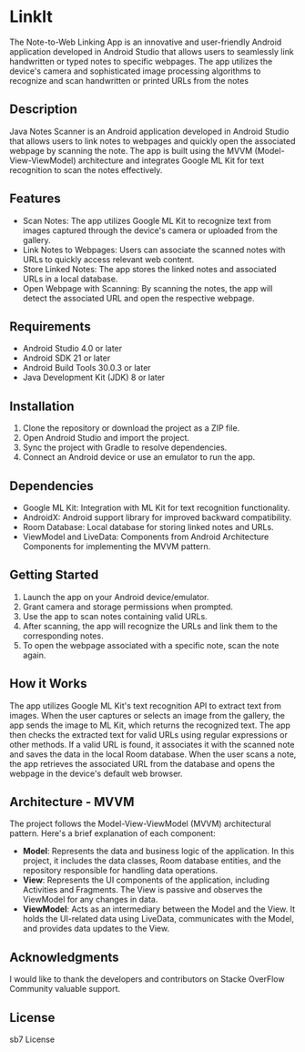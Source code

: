 # LinkIt
The Note-to-Web Linking App is an innovative and user-friendly Android application developed in Android Studio that allows users to seamlessly link handwritten or typed notes to specific webpages. The app utilizes the device's camera and sophisticated image processing algorithms to recognize and scan handwritten or printed URLs from the notes

## Description
Java Notes Scanner is an Android application developed in Android Studio that allows users to link notes to webpages and quickly open the associated webpage by scanning the note. The app is built using the MVVM (Model-View-ViewModel) architecture and integrates Google ML Kit for text recognition to scan the notes effectively.

## Features
- Scan Notes: The app utilizes Google ML Kit to recognize text from images captured through the device's camera or uploaded from the gallery.
- Link Notes to Webpages: Users can associate the scanned notes with URLs to quickly access relevant web content.
- Store Linked Notes: The app stores the linked notes and associated URLs in a local database.
- Open Webpage with Scanning: By scanning the notes, the app will detect the associated URL and open the respective webpage.

## Requirements
- Android Studio 4.0 or later
- Android SDK 21 or later
- Android Build Tools 30.0.3 or later
- Java Development Kit (JDK) 8 or later

## Installation
1. Clone the repository or download the project as a ZIP file.
2. Open Android Studio and import the project.
3. Sync the project with Gradle to resolve dependencies.
4. Connect an Android device or use an emulator to run the app.

## Dependencies
- Google ML Kit: Integration with ML Kit for text recognition functionality.
- AndroidX: Android support library for improved backward compatibility.
- Room Database: Local database for storing linked notes and URLs.
- ViewModel and LiveData: Components from Android Architecture Components for implementing the MVVM pattern.

## Getting Started
1. Launch the app on your Android device/emulator.
2. Grant camera and storage permissions when prompted.
3. Use the app to scan notes containing valid URLs.
4. After scanning, the app will recognize the URLs and link them to the corresponding notes.
5. To open the webpage associated with a specific note, scan the note again.

## How it Works
The app utilizes Google ML Kit's text recognition API to extract text from images. When the user captures or selects an image from the gallery, the app sends the image to ML Kit, which returns the recognized text. The app then checks the extracted text for valid URLs using regular expressions or other methods. If a valid URL is found, it associates it with the scanned note and saves the data in the local Room database. When the user scans a note, the app retrieves the associated URL from the database and opens the webpage in the device's default web browser.

## Architecture - MVVM
The project follows the Model-View-ViewModel (MVVM) architectural pattern. Here's a brief explanation of each component:
- **Model**: Represents the data and business logic of the application. In this project, it includes the data classes, Room database entities, and the repository responsible for handling data operations.
- **View**: Represents the UI components of the application, including Activities and Fragments. The View is passive and observes the ViewModel for any changes in data.
- **ViewModel**: Acts as an intermediary between the Model and the View. It holds the UI-related data using LiveData, communicates with the Model, and provides data updates to the View.



## Acknowledgments
I would like to thank the developers and contributors on Stacke OverFlow Community valuable support.

## License
sb7 License
